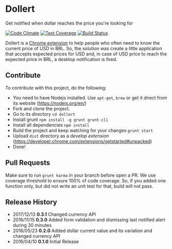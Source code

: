# Dollert
Get notified when dollar reaches the price you're looking for

[![Code Climate](https://codeclimate.com/github/rafaelcamargo/dollert/badges/gpa.svg)](https://codeclimate.com/github/rafaelcamargo/dollert) [![Test Coverage](https://codeclimate.com/github/rafaelcamargo/dollert/badges/coverage.svg)](https://codeclimate.com/github/rafaelcamargo/dollert/coverage) [![Build Status](https://travis-ci.org/rafaelcamargo/dollert.svg?branch=master)](https://travis-ci.org/rafaelcamargo/dollert)

Dollert is a [Chrome extension](https://chrome.google.com/webstore/detail/dollert/lkbhlmhaiggihoihajncjlnmbpigbkam) to help people who often need to know the current price of USD in BRL. So, the solution was create a little application that accepts expected prices for USD and, in case of USD price to reach the expected price in BRL, a desktop notification is fired.

## Contribute
To contribute with this project, do the following:
- You need to have Nodejs installed. Use `apt-get`, `brew` or get it direct from its website (https://nodejs.org/en/)
- Fork and clone the project.
- Go to its directory `cd dollert`
- Install grunt `npm install -g grunt grunt-cli`
- Install all dependencies `npm install`
- Build the project and keep watching for your changes `grunt start`
- Upload `dist` directory as a *develop extension* (https://developer.chrome.com/extensions/getstarted#unpacked)
- Done!

## Pull Requests
Make sure to run `grunt karma` in your branch before open a PR. We use coverage threshold to ensure 100% of code coverage.
So, if you added one function only, but did not write an unit test for that, build will not pass.

## Release History
- 2017/12/13 **0.3.1** Changed currency API
- 2016/11/15 **0.3.0** Added form validation and dismissing last notified alert during 30 minutes
- 2016/05/23 **0.2.0** Added dollar current value and its variation and changed currency API
- 2016/04/10 **0.1.0** Initial Release
